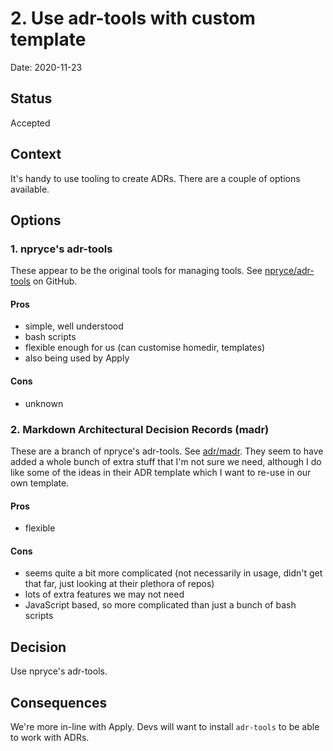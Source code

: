 # 2. Use adr-tools with custom template

Date: 2020-11-23

## Status

Accepted

## Context

It's handy to use tooling to create ADRs. There are a couple of options available.

## Options

### 1. npryce's adr-tools

These appear to be the original tools for managing tools. See
[npryce/adr-tools](https://github.com/npryce/adr-tools) on GitHub.

#### Pros

- simple, well understood
- bash scripts
- flexible enough for us (can customise homedir, templates)
- also being used by Apply

#### Cons

- unknown

### 2. Markdown Architectural Decision Records (madr)

These are a branch of npryce's adr-tools. See
[adr/madr](https://github.com/adr/madr). They seem to have added a whole bunch
of extra stuff that I'm not sure we need, although I do like some of the ideas
in their ADR template which I want to re-use in our own template.

#### Pros

- flexible

#### Cons

- seems quite a bit more complicated (not necessarily in usage, didn't get that
  far, just looking at their plethora of repos)
- lots of extra features we may not need
- JavaScript based, so more complicated than just a bunch of bash scripts

## Decision

Use npryce's adr-tools.

## Consequences

We're more in-line with Apply. Devs will want to install `adr-tools` to be able
to work with ADRs.
